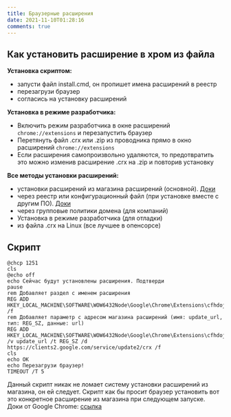 ```yaml
---
title: Браузерные расширения
date: 2021-11-10T01:28:16
comments: true
---
```


## Как установить расширение в хром из файла

**Установка скриптом:**
- запусти файл install.cmd, он пропишет имена расширений в реестр
- перезагрузи браузер
- согласись на установку расширений

**Установка в режиме разработчика:**
- Включить режим разработчика в окне расширений ```chrome://extensions``` и перезапустить браузер
- Перетянуть файл .crx или .zip из проводника прямо в окно расширений ```chrome://extensions```
- Если расширения самопроизвольно удаляются, то предотвратить это можно изменив расширение .crx на .zip и повторив установку

**Все методы установки расширений:**
- установки расширений из магазина расширений (основной). [Доки](https://developer.chrome.com/docs/extensions/mv3/hosting/#hosting)
- через реестр или конфигурационный файл (при установке вместе с другим ПО). [Доки](https://developer.chrome.com/docs/extensions/mv3/external_extensions/#registry)
- через групповые политики домена (для компаний)
- Установка в режиме разработчика (для отладки)
- из файла .crx на Linux (все лучшее в опенсорсе)

## Скрипт
```
@chcp 1251
cls
@echo off
echo Сейчас будут установлены расширения. Подтверди
pause
rem Добавляет раздел с именем расширения
REG ADD HKEY_LOCAL_MACHINE\SOFTWARE\WOW6432Node\Google\Chrome\Extensions\cfhdojbkjhnklbpkdaibdccddilifddb /f
rem Добавляет параметр с адресом магазина расширений (имя: update_url, тип: REG_SZ, данные: url)
REG ADD HKEY_LOCAL_MACHINE\SOFTWARE\WOW6432Node\Google\Chrome\Extensions\cfhdojbkjhnklbpkdaibdccddilifddb /v update_url /t REG_SZ /d https://clients2.google.com/service/update2/crx /f
cls
echo OK
echo Перезагрузи браузер!
TIMEOUT /T 5
```
Данный скрипт никак не ломает систему установки расширений из магазина, он ей следует. 
Скрипт как бы просит браузер установить вот это конкретное расширение из магазина при следующем запуске.  
Доки от Google Chrome: [ссылка](https://developer.chrome.com/docs/extensions/mv3/external_extensions/#registry)




